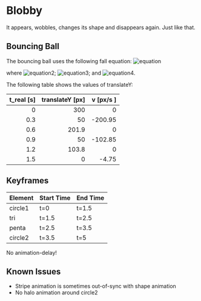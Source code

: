 # Blobby
It appears, wobbles, changes its shape and disappears again. Just like that.

## Bouncing Ball 
The bouncing ball uses the following fall equation:
![equation](https://latex.codecogs.com/svg.image?y&space;-&space;y_0&space;=&space;m(v&space;-&space;v_0)&space;-&space;\frac{1}{2}g(t-t0)^2)

where
![equation2](https://latex.codecogs.com/svg.image?t&space;=&space;\frac{t_{real}}{0.3}&space;[s]);
![equation3](https://latex.codecogs.com/svg.image?g&space;=&space;98.1&space;\left&space;[\frac{px}{s}\right&space;]); and
![equation4](https://latex.codecogs.com/svg.image?m&space;=&space;1).

The following table shows the values of translateY:

|t_real \[s\] | translateY \[px\] | v \[px/s \] |
| --------: | -------: | ------: |
| 0         | 300      | 0       |
| 0.3       | 50       | -200.95 |
| 0.6       | 201.9    | 0       |
| 0.9       | 50       | -102.85 |
| 1.2       | 103.8    | 0       |
| 1.5       | 0        |-4.75    |

## Keyframes
| Element | Start Time | End Time |
|   ---   |     ---    |    ---   |
| circle1 |     t=0    |   t=1.5  |
|   tri   |    t=1.5   |   t=2.5  |
|  penta  |    t=2.5   |   t=3.5  |
| circle2 |    t=3.5   |   t=5    |

No animation-delay!

## Known Issues
- Stripe animation is sometimes out-of-sync with shape animation
- No halo animation around circle2